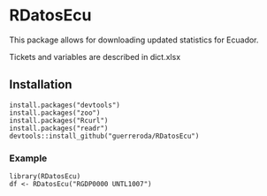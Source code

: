 # RDatosEcu

This package allows for downloading updated statistics for Ecuador.

Tickets and variables are described in dict.xlsx

## Installation

```
install.packages("devtools")
install.packages("zoo")
install.packages("Rcurl")
install.packages("readr")
devtools::install_github("guerreroda/RDatosEcu")
```

### Example

```
library(RDatosEcu)
df <- RDatosEcu("RGDP0000 UNTL1007")
```
